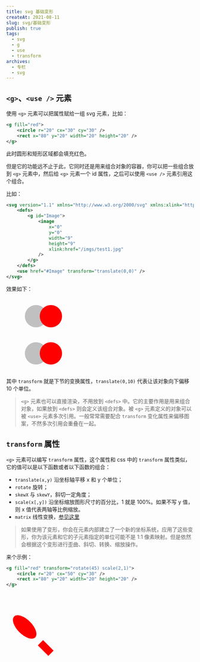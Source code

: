 ```yaml
---
title: svg 基础变形
createAt: 2021-08-11
slug: svg/基础变形
publish: true
tags:
  - svg
  - g
  - use
  - transform
archives:
  - 专栏
  - svg
---
```


## `<g>`、`<use />` 元素

使用 `<g>` 元素可以把属性赋给一组 svg 元素，比如：

```xml
<g fill="red">
	<circle r="20" cx="30" cy="30" />
	<rect x="80" y="20" width="20" height="20" />
</g>
```

此时圆形和矩形区域都会填充红色。

但是它的功能远不止于此，它同时还是用来组合对象的容器，你可以把一些组合放到 `<g>` 元素中，然后给 `<g>` 元素一个 id 属性，之后可以使用 `<use />` 元素引用这个组合。

比如：

```xml
<svg version="1.1" xmlns="http://www.w3.org/2000/svg" xmlns:xlink="http://www.w3.org/1999/xlink" width="200" height="200" viewBox="0 0 10 10">
	<defs>
		<g id="Image">
			<image
				x="0"
				y="0"
				width="9"
				height="9"
				xlink:href="/imgs/test1.jpg"
			/>
		</g>
	</defs>
	<use href="#Image" transform="translate(0,0)" />
</svg>
```

效果如下：

<svg version="1.1" xmlns="http://www.w3.org/2000/svg" xmlns:xlink="http://www.w3.org/1999/xlink" width="200" height="200" viewBox="0 0 10 20">
	<defs>
		<g id="Image">
			<circle r="3" cx="3" cy="5" fill="silver" />
			<circle r="3" cx="7" cy="5" fill="red" />
		</g>
	</defs>
	<use href="#Image" />
	<use href="#Image" transform="translate(0,10)" />
</svg>

其中 `transform` 就是下节的变换属性，`translate(0,10)` 代表让该对象向下偏移 10 个单位。

> `<g>` 元素也可以直接渲染，不用放到 `<defs>` 中。它的主要作用是用来组合对象，如果放到 `<defs>` 则会定义该组合对象。被 `<g>` 元素定义的对象可以被 `<use>` 元素多次引用。一般常常需要配合 `transform` 变化属性来偏移图案，不然多次引用会重叠在一起。

## `transform` 属性

`<g>` 元素可以编写 `transform` 属性，这个属性和 css 中的 `transform` 属性类似，它的值可以是以下函数或者以下函数的组合：

- `translate(x,y)` 沿坐标轴平移 x 和 y 个单位；
- `rotate` 旋转；
- `skewX` 与 `skewY`，斜切一定角度；
- `scale(x[,y])` 沿坐标缩放图形尺寸的百分比，1 就是 100%。如果不写 y 值，则 x 值代表两轴等比例缩放。
- `matrix` 线性变换，[参见这里](<https://developer.mozilla.org/zh-CN/docs/Web/CSS/transform-function/matrix()>)

> 如果使用了变形，你会在元素内部建立了一个新的坐标系统，应用了这些变形，你为该元素和它的子元素指定的单位可能不是 1:1 像素映射。但是依然会根据这个变形进行歪曲、斜切、转换、缩放操作。

来个示例：

```xml
<g fill="red" transform="rotate(45) scale(2,1)">
	<circle r="20" cx="50" cy="30" />
	<rect x="80" y="20" width="20" height="20" />
</g>
```

<svg version="1.1" xmlns="http://www.w3.org/2000/svg" width="200" height="200">
	<g fill="red" transform="rotate(45) scale(2,1)">
		<circle r="20" cx="50" cy="30" />
		<rect x="80" y="20" width="20" height="20" />
	</g>
</svg>
